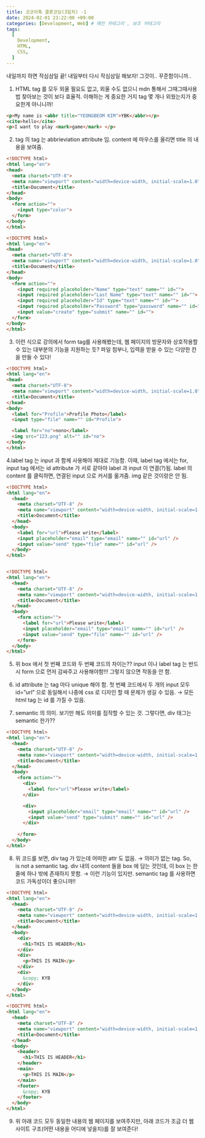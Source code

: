 ```yaml
---
title: 코코아톡 클론코딩(3일차) -1
date: 2024-02-01 23:22:00 +09:00
categories: [Development, Web] # 메인 카테고리 , 보조 카테고리
tags:
  [
    Development,
    HTML,
    CSS,
  ]
---
```


내일까지 하면 작심삼일 끝! 내일부터 다시 작심삼일 해보자!
그것이.. 꾸준함이니까..

1. HTML tag 를 모두 외울 필요도 없고, 외울 수도 없으니 mdn 통해서 그때그때사용법 찾아보는 것이 보다 효율적. 이해하는 게 중요한 거지 tag 몇 개나 외웠는지가 중요한게 아니니까!

  ```HTML
  <p>My name is <abbr title="YEONGBEOM KIM">YBK</abbr></p>
  <cite>hello</cite>
  <p>I want to play <mark>game</mark> </p>
  ```

2. <p> tag 의 <abbr> tag 는 abbrieviation attribute 임. content 에 마우스를 올리면 title 의 내용을 보여줌.

  ```HTML
  <!DOCTYPE html>
  <html lang="en">
  <head>
    <meta charset="UTF-8">
    <meta name="viewport" content="width=device-width, initial-scale=1.0">
    <title>Document</title>
  </head>
  <body>
    <form action="">
      <input type="color">
    </form>
  </body>
  </html>

  <!DOCTYPE html>
  <html lang="en">
  <head>
    <meta charset="UTF-8">
    <meta name="viewport" content="width=device-width, initial-scale=1.0">
    <title>Document</title>
  </head>
  <body>
    <form action="">
      <input required placeholder="Name" type="text" name="" id="">
      <input required placeholder="Last Name" type="text" name="" id="">
      <input required placeholder="Id" type="text" name="" id="">
      <input required placeholder="Password" type="password" name="" id="">
      <input value="create" type="submit" name="" id="">
    </form>
  </body>
  </html>
  ```

3. 이런 식으로 강의에서 form tag를 사용해봤는데, 웹 페이지의 방문자와 상호작용할 수 있는 대부분의 기능을 지원하는 듯? 파일 첨부나, 입력을 받을 수 있는 다양한 칸을 만들 수 있다!

  ```HTML
  <!DOCTYPE html>
  <html lang="en">
  <head>
    <meta charset="UTF-8">
    <meta name="viewport" content="width=device-width, initial-scale=1.0">
    <title>Document</title>
  </head>
  <body>
    <label for="Profile">Profile Photo</label>
    <input type="file" name="" id="Profile">

    <label for="no">nono</label>
    <img src="123.png" alt="" id="no">
  </body>
  </html>
  ```

4.label tag 는 input 과 함께 사용해야 제대로 기능함. 이때, label tag 에서는 for, input tag 에서는 id attribute 가 서로 같아야 label 과 input 이 연결(?)됨.
label 의 content 를 클릭하면, 연결된 input 으로 커서를 옮겨줌. img 같은 것이랑은 안 됨.

  ```HTML
  <!DOCTYPE html>
  <html lang="en">
    <head>
      <meta charset="UTF-8" />
      <meta name="viewport" content="width=device-width, initial-scale=1.0" />
      <title>Document</title>
    </head>
    <body>
      <label for="url">Please write</label>
      <input placeholder="email" type="email" name="" id="url" />
      <input value="send" type="file" name="" id="url" />
    </body>
  </html>


  <!DOCTYPE html>
  <html lang="en">
    <head>
      <meta charset="UTF-8" />
      <meta name="viewport" content="width=device-width, initial-scale=1.0" />
      <title>Document</title>
    </head>
    <body>
      <form action="">
        <label for="url">Please write</label>
        <input placeholder="email" type="email" name="" id="url" />
        <input value="send" type="file" name="" id="url" />
      </form>
    </body>
  </html>
  ```

5. 위 box 에서 첫 번째 코드와 두 번째 코드의 차이는??
input 이나 label tag 는 반드시 form 으로 먼저 감싸주고 사용해야함!!!
그렇지 않으면 작동을 안 함.

6. id attribute 는 tag 마다 unique 해야 함. 첫 번째 코드에서 두 개의 input 모두 id=”url” 으로 동일해서 나중에 css 로 디자인 할 때 문제가 생길 수 있음. → 모든 html tag 는 id 를 가질 수 있음.

7. semantic 의 의미. 보기만 해도 의미를 짐작할 수 있는 것. 그렇다면, div 태그는 semantic 한가??

  ```HTML
  <!DOCTYPE html>
  <html lang="en">
    <head>
      <meta charset="UTF-8" />
      <meta name="viewport" content="width=device-width, initial-scale=1.0" />
      <title>Document</title>
    </head>
    <body>
      <form action="">
        <div>
          <label for="url">Please write</label>
        </div>

        <div>
          <input placeholder="email" type="email" name="" id="url" />
          <input value="send" type="submit" name="" id="url" />
        </div>
        
      </form>
    </body>
  </html>
  ```

8. 위 코드를 보면, div tag 가 있는데 어떠한 attr 도 없음.
→ 의미가 없는 tag. So, <div> is not a semantic tag.
div 내의 content 들을 box 에 담는 것인데, 이 box 는 한 줄에 하나 밖에 존재하지 못함. → 이런 기능이 있지만. semantic tag 를 사용하면 코드 가독성이더 좋으니까!!

  ```HTML
  <!DOCTYPE html>
  <html lang="en">
    <head>
      <meta charset="UTF-8" />
      <meta name="viewport" content="width=device-width, initial-scale=1.0" />
      <title>Document</title>
    </head>
    <body>
      <div>
        <h1>THIS IS HEADER</h1>
      </div>
      <div>
        <p>THIS IS MAIN</p>
      </div>
      <div>
        &copy; KYB
      </div>
    </body>
  </html>

  <!DOCTYPE html>
  <html lang="en">
    <head>
      <meta charset="UTF-8" />
      <meta name="viewport" content="width=device-width, initial-scale=1.0" />
      <title>Document</title>
    </head>
    <body>
      <header>
        <h1>THIS IS HEADER</h1>
      </header>
      <main>
        <p>THIS IS MAIN</p>
      </main>
      <footer>
        &copy; KYB
      </footer>
    </body>
  </html>
  ```

9. 위 아래 코드 모두 동일한 내용의 웹 페이지를 보여주지만, 아래 코드가 조금 더 웹사이트 구조(어떤 내용을 어디에 넣을지)를 잘 보여준다!
